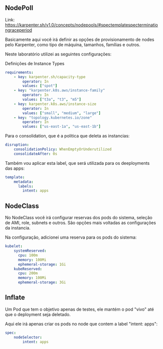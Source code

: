 ## NodePoll
Link: https://karpenter.sh/v1.0/concepts/nodepools/#spectemplatespecterminationgraceperiod

Basicamente aqui você irá definir as opções de provisionamento de nodes pelo Karpenter, como tipo de máquina, tamanhos, famílias e outros.

Neste laboratório utilizei as seguintes configurações:

Definições de Instance Types
```yaml
requirements:
    - key: karpenter.sh/capacity-type
        operator: In
        values: ["spot"]
    - key: "karpenter.k8s.aws/instance-family"
        operator: In
        values: ["t3a", "t3", "m5"]
    - key: karpenter.k8s.aws/instance-size
        operator: In
        values: ["small", "medium", "large"]
    - key: "topology.kubernetes.io/zone"
        operator: In
        values: ["us-east-1a", "us-east-1b"]
```

Para o consolidation, que é a politica que deleta as instancias:
```yaml
disruption:
    consolidationPolicy: WhenEmptyOrUnderutilized
    consolidateAfter: 0s
```

Também vou aplicar esta label, que será utilizada para os deeployments das apps:
```yaml
template:
    metadata:
      labels:
        intent: apps
```

## NodeClass
No NodeClass você irá configurar reservas dos pods do sistema, seleção de AMI, role, subnets e outros. São opções mais voltadas as configurações da instancia.

Na configuração, adicionei uma reserva para os pods do sistema:
```yaml
kubelet:
    systemReserved:
      cpu: 100m
      memory: 100Mi
      ephemeral-storage: 1Gi
    kubeReserved:
      cpu: 200m
      memory: 100Mi
      ephemeral-storage: 3Gi
```

## Inflate

Um Pod que tem o objetivo apenas de testes, ele mantém o pod "vivo" até que o deployment seja deletado.

Aqui ele irá apenas criar os pods no node que contem a label "intent: apps":
```yaml
spec:
    nodeSelector:
        intent: apps
```
